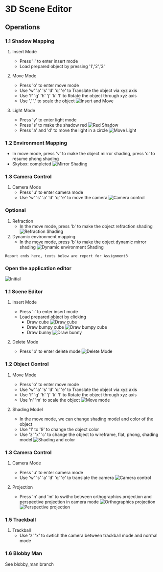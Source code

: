 # 3D Scene Editor

## Operations

### 1.1 Shadow Mapping
1. Insert Mode
    - Press 'i' to enter insert mode
    - Load prepared object by pressing '1','2','3'

2. Move Mode
    - Press 'o' to enter move mode
    - Use 'w' 'a' 's' 'd' 'q' 'e' to Translate the object via xyz axis
    - Use 'f' 'g' 'h' 'j' 'k' 'l' to Rotate the object through xyz axis
    - Use ',' '.' to scale the object
   ![Insert and Move](image/A4-1-1.png)

3. Light Mode
   - Press 'y' to enter light mode
   - Press 's' to make the shadow red
   ![Red Shadow](image/A4-1-2.png)
   - Press 'a' and 'd' to move the light in a circle
   ![Move Light](image/A4-1-3.png)

### 1.2 Environment Mapping
   - In move mode, press 'v' to make the object mirror shading, press 'c' to resume phong shading
   - Skybox: completed
   ![Mirror Shading](image/A4-2-1.png)

### 1.3 Camera Control
1. Camera Mode
    - Press 'u' to enter camera mode
    - Use 'w' 's' 'a' 'd' 'q' 'e' to move the camera
        ![Camera control](image/A4-3-1.png)

### Optional
1. Refraction
   - In the move mode, press 'b' to make the object refraction shading
   ![Refraction Shading](image/A4-optional-1.png)
2. Dynamic environment mapping
   - In the move mode, press 'b' to make the object dynamic mirror shading
   ![Dynamic environment Shading](image/A4-optional-2.png)
   


```
Report ends here, texts below are report for Assignment3
```




### Open the application editor
![Initial](image/Initial.png)

### 1.1 Scene Editor
1. Insert Mode
    - Press 'i' to enter insert mode
    - Load prepared object by clicking
        - Draw cube
            ![Draw cube](image/1.1.1.png)
        - Draw bumpy cube
            ![Draw bumpy cube](image/1.1.2.png)
        - Draw bunny
            ![Draw bunny](image/1.1.3.png)

2. Delete Mode
    - Press 'p' to enter delete mode
        ![Delete Mode](image/1.1.4.png)

### 1.2 Object Control
1. Move Mode
    - Press 'o' to enter move mode
    - Use 'w' 'a' 's' 'd' 'q' 'e' to Translate the object via xyz axis
    - Use 'f' 'g' 'h' 'j' 'k' 'l' to Rotate the object through xyz axis
    - Use 'n' 'm' to scale the object
        ![Move mode](image/1.2.1.png)


2. Shading Model
    - In the move mode, we can change shading model and color of the object
    - Use '1' to '9' to change the object color
    - Use 'z' 'x' 'c' to change the object to wireframe, flat, phong, shading model
        ![Shading and color](image/1.2.2.png)

### 1.3 Camera Control
1. Camera Mode
    - Press 'u' to enter camera mode
    - Use 'w' 's' 'a' 'd' 'q' 'e' to translate the camera
        ![Camera control](image/1.3.1.png)

2. Projection
    - Press 'n' and 'm' to swithc between orthographics projection and perspective projection in camera mode
        ![Orthographics projection](image/1.3.1.png)
        ![Perspective projection](image/1.3.2.png)


### 1.5 Trackball
1. Trackball
    - Use 'z' 'x' to swtich the camera between trackball mode and normal mode

### 1.6 Blobby Man
See blobby_man branch